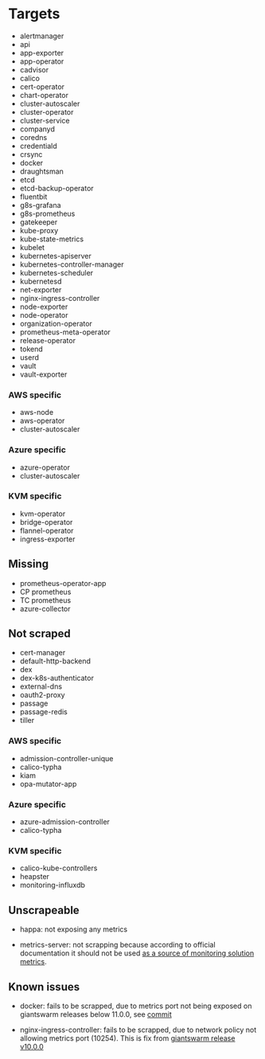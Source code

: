 # Targets

- alertmanager
- api
- app-exporter
- app-operator
- cadvisor
- calico
- cert-operator
- chart-operator
- cluster-autoscaler
- cluster-operator
- cluster-service
- companyd
- coredns
- credentiald
- crsync
- docker
- draughtsman
- etcd
- etcd-backup-operator
- fluentbit
- g8s-grafana
- g8s-prometheus
- gatekeeper
- kube-proxy
- kube-state-metrics
- kubelet
- kubernetes-apiserver
- kubernetes-controller-manager
- kubernetes-scheduler
- kubernetesd
- net-exporter
- nginx-ingress-controller
- node-exporter
- node-operator
- organization-operator
- prometheus-meta-operator
- release-operator
- tokend
- userd
- vault
- vault-exporter

### AWS specific

- aws-node
- aws-operator
- cluster-autoscaler

### Azure specific

- azure-operator
- cluster-autoscaler

### KVM specific

- kvm-operator
- bridge-operator
- flannel-operator
- ingress-exporter

## Missing

- prometheus-operator-app
- CP prometheus
- TC prometheus
- azure-collector

## Not scraped

- cert-manager
- default-http-backend
- dex
- dex-k8s-authenticator
- external-dns
- oauth2-proxy
- passage
- passage-redis
- tiller

### AWS specific

- admission-controller-unique
- calico-typha
- kiam
- opa-mutator-app

### Azure specific

- azure-admission-controller
- calico-typha

### KVM specific

- calico-kube-controllers
- heapster
- monitoring-influxdb

## Unscrapeable

* happa: not exposing any metrics

* metrics-server: not scrapping because according to official documentation it should not be used [as a source of monitoring solution metrics](https://github.com/kubernetes-sigs/metrics-server#kubernetes-metrics-server).

## Known issues

* docker: fails to be scrapped, due to metrics port not being exposed on giantswarm releases below 11.0.0, see [commit](https://github.com/giantswarm/k8scloudconfig/commit/6ecc07e665c3e854dfa8be102a8c6446d1d9dc3c#diff-be6122463e3fe598d118a80e09254d3d)

* nginx-ingress-controller: fails to be scrapped, due to network policy not allowing metrics port (10254). This is fix from [giantswarm release v10.0.0](https://github.com/giantswarm/releases/tree/master/aws/archived/v10.1.0)
